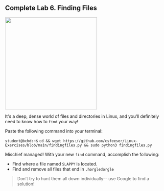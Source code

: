 ## Complete Lab 6. Finding Files

<img src="https://i.redd.it/3zoe90gmq7y51.jpg" width="300"/>

It's a deep, dense world of files and directories in Linux, and you'll definitely need to know how to `find` your way!

Paste the following command into your terminal:

`student@bchd:~$` `cd && wget https://github.com/csfeeser/Linux-Exercises/blob/main/findingfiles.py && sudo python3 findingfiles.py`

Mischief managed! With your new `find` command, accomplish the following:

- Find where a file named `SLAPPY` is located. 
- Find and remove all files that end in `.horgledorgle`
> Don’t try to hunt them all down individually-- use Google to find a solution!
